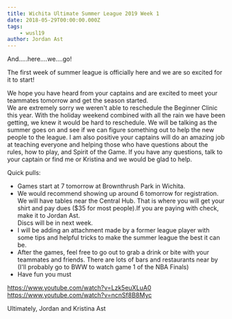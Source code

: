 ```yaml
---
title: Wichita Ultimate Summer League 2019 Week 1
date: 2018-05-29T00:00:00.000Z
tags:
    - wusl19
author: Jordan Ast
---
```

And.....here....we....go!

The first week of summer league is officially here and we are so excited for it to start!

We hope you have heard from your captains and are excited to meet your teammates tomorrow and get the season started.  
We are extremely sorry we weren't able to reschedule the Beginner Clinic this year.  With the holiday weekend combined with all the rain we have been getting, we knew it would be hard to reschedule.  We will be talking as the summer goes on and see if we can figure something out to help the new people to the league.  I am also positive your captains will do an amazing job at teaching everyone and helping those who have questions about the rules, how to play, and Spirit of the Game.
If you have any questions, talk to your captain or find me or Kristina and we would be glad to help.

Quick pulls:
- Games start at 7 tomorrow at Brownthrush Park in Wichita.
- We would recommend showing up around 6 tomorrow for registration.  We will have tables near the Central Hub.  That is where you will get your shirt and pay dues ($35 for most people).If you are paying with check, make it to Jordan Ast.  
Discs will be in next week.
- I will be adding an attachment made by a former league player with some tips and helpful tricks to make the summer league the best it can be.
- After the games, feel free to go out to grab a drink or bite with your teammates and friends.  There are lots of bars and restaurants near by (I'll probably go to BWW to watch game 1 of the NBA Finals) 
- Have fun you must


https://www.youtube.com/watch?v=Lzk5euXLuA0 
 https://www.youtube.com/watch?v=ncnSf8B8Myc

Ultimately,
Jordan and Kristina Ast
